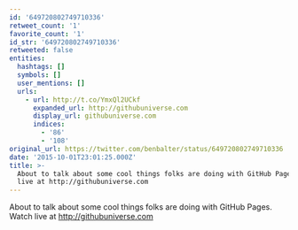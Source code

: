```yaml
---
id: '649720802749710336'
retweet_count: '1'
favorite_count: '1'
id_str: '649720802749710336'
retweeted: false
entities:
  hashtags: []
  symbols: []
  user_mentions: []
  urls:
    - url: http://t.co/YmxQl2UCkf
      expanded_url: http://githubuniverse.com
      display_url: githubuniverse.com
      indices:
        - '86'
        - '108'
original_url: https://twitter.com/benbalter/status/649720802749710336
date: '2015-10-01T23:01:25.000Z'
title: >-
  About to talk about some cool things folks are doing with GitHub Pages. Watch
  live at http://githubuniverse.com
---
```


About to talk about some cool things folks are doing with GitHub Pages. Watch live at http://githubuniverse.com